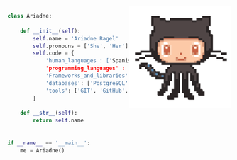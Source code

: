 <img align='right' src="https://raw.githubusercontent.com/iCharlesZ/FigureBed/master/img/octocat.gif" width="230">

```python
class Ariadne:

    def __init__(self):
        self.name = 'Ariadne Ragel'
        self.pronouns = ['She', 'Her']
        self.code = {
            'human_languages : ['Spanish', 'English'],
            'programming_languages' : ['Python', 'C#', 'HTML'. 'CSS', 'Javascript'],
            'Frameworks_and_libraries' : ['Flask', 'ASP Net Core', 'ReactJS', 'Bootstrap', 'Bulma'],
            'databases': ['PostgreSQL', 'MySQL', 'SQLite3', 'Mongo DB'],
            'tools': ['GIT', 'GitHub', 'SQLAlchemy']
        }

    def __str__(self):
        return self.name


if __name__ == '__main__':
    me = Ariadne()


```
